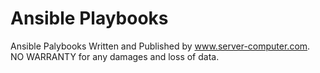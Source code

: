 # Ansible Playbooks
Ansible Palybooks Written and Published by www.server-computer.com. NO WARRANTY for any damages and loss of data.
